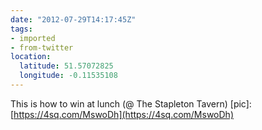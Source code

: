 ```yaml
---
date: "2012-07-29T14:17:45Z"
tags:
- imported
- from-twitter
location:
  latitude: 51.57072825
  longitude: -0.11535108
---
```

This is how to win at lunch \(@ The Stapleton Tavern) \[pic\]: [https://4sq.com/MswoDh](https://4sq.com/MswoDh)
